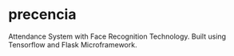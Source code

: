 # precencia
Attendance System with Face Recognition Technology. Built using Tensorflow and Flask Microframework.
